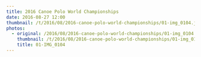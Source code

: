 ```yaml
---
title: 2016 Canoe Polo World Championships
date: 2016-08-27 12:00
thumbnail: /t/2016/08/2016-canoe-polo-world-championships/01-img_0104.jpg
photos:
  - original: /2016/08/2016-canoe-polo-world-championships/01-img_0104.jpg
    thumbnail: /t/2016/08/2016-canoe-polo-world-championships/01-img_0104.jpg
    title: 01-IMG_0104
---
```

